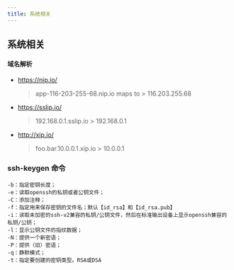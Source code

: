 ```yaml
---
title: 系统相关
---
```

## 系统相关
#### 域名解析

* https://nip.io/

  > app-116-203-255-68.nip.io maps to > 116.203.255.68

* https://sslip.io/

  > 192.168.0.1.sslip.io	>    192.168.0.1

* http://xip.io/

  >  foo.bar.10.0.0.1.xip.io   >   10.0.0.1

### ssh-keygen 命令

```
-b：指定密钥长度；
-e：读取openssh的私钥或者公钥文件；
-C：添加注释；
-f：指定用来保存密钥的文件名；默认【id_rsa】和【id_rsa.pub】
-i：读取未加密的ssh-v2兼容的私钥/公钥文件，然后在标准输出设备上显示openssh兼容的私钥/公钥；
-l：显示公钥文件的指纹数据；
-N：提供一个新密语；
-P：提供（旧）密语；
-q：静默模式；
-t：指定要创建的密钥类型。RSA或DSA
```




